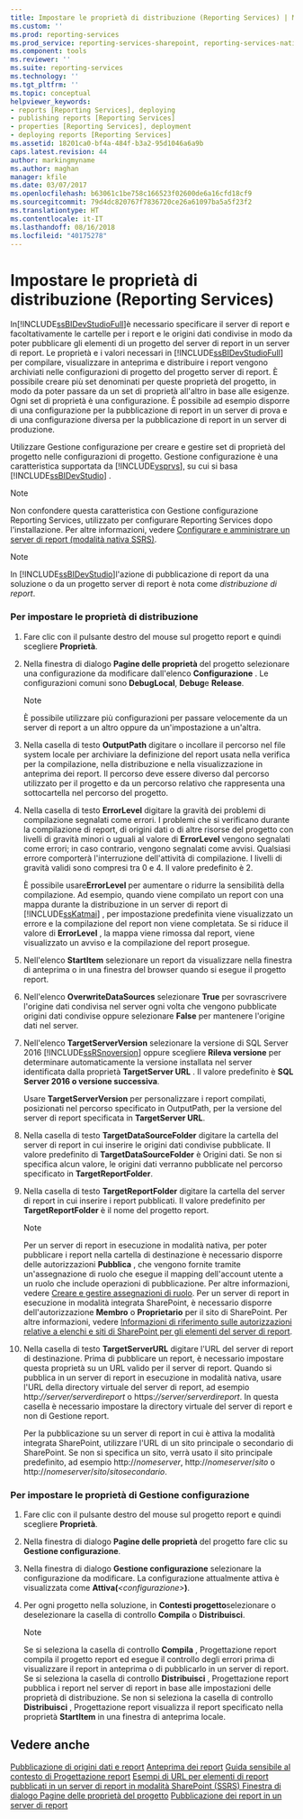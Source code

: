 ```yaml
---
title: Impostare le proprietà di distribuzione (Reporting Services) | Microsoft Docs
ms.custom: ''
ms.prod: reporting-services
ms.prod_service: reporting-services-sharepoint, reporting-services-native
ms.component: tools
ms.reviewer: ''
ms.suite: reporting-services
ms.technology: ''
ms.tgt_pltfrm: ''
ms.topic: conceptual
helpviewer_keywords:
- reports [Reporting Services], deploying
- publishing reports [Reporting Services]
- properties [Reporting Services], deployment
- deploying reports [Reporting Services]
ms.assetid: 18201ca0-bf4a-484f-b3a2-95d1046a6a9b
caps.latest.revision: 44
author: markingmyname
ms.author: maghan
manager: kfile
ms.date: 03/07/2017
ms.openlocfilehash: b63061c1be758c166523f02600de6a16cfd18cf9
ms.sourcegitcommit: 79d4dc820767f7836720ce26a61097ba5a5f23f2
ms.translationtype: HT
ms.contentlocale: it-IT
ms.lasthandoff: 08/16/2018
ms.locfileid: "40175278"
---
```

# <a name="set-deployment-properties-reporting-services"></a>Impostare le proprietà di distribuzione (Reporting Services)

  In[!INCLUDE[ssBIDevStudioFull](../../includes/ssbidevstudiofull-md.md)]è necessario specificare il server di report e facoltativamente le cartelle per i report e le origini dati condivise in modo da poter pubblicare gli elementi di un progetto del server di report in un server di report. Le proprietà e i valori necessari in [!INCLUDE[ssBIDevStudioFull](../../includes/ssbidevstudiofull-md.md)] per compilare, visualizzare in anteprima e distribuire i report vengono archiviati nelle configurazioni di progetto del progetto server di report. È possibile creare più set denominati per queste proprietà del progetto, in modo da poter passare da un set di proprietà all'altro in base alle esigenze. Ogni set di proprietà è una configurazione. È possibile ad esempio disporre di una configurazione per la pubblicazione di report in un server di prova e di una configurazione diversa per la pubblicazione di report in un server di produzione.  
  
 Utilizzare Gestione configurazione per creare e gestire set di proprietà del progetto nelle configurazioni di progetto. Gestione configurazione è una caratteristica supportata da [!INCLUDE[vsprvs](../../includes/vsprvs-md.md)], su cui si basa [!INCLUDE[ssBIDevStudio](../../includes/ssbidevstudio-md.md)] .  
  
> [!NOTE]  
>  Non confondere questa caratteristica con Gestione configurazione Reporting Services, utilizzato per configurare Reporting Services dopo l'installazione. Per altre informazioni, vedere [Configurare e amministrare un server di report &#40;modalità nativa SSRS&#41;](../../reporting-services/report-server/configure-and-administer-a-report-server-ssrs-native-mode.md).  
  
> [!NOTE]  
>  In [!INCLUDE[ssBIDevStudio](../../includes/ssbidevstudio-md.md)]l'azione di pubblicazione di report da una soluzione o da un progetto server di report è nota come *distribuzione di report*.  
  
### <a name="to-set-deployment-properties"></a>Per impostare le proprietà di distribuzione
  
1. Fare clic con il pulsante destro del mouse sul progetto report e quindi scegliere **Proprietà**.  
  
2. Nella finestra di dialogo **Pagine delle proprietà** del progetto selezionare una configurazione da modificare dall'elenco **Configurazione** . Le configurazioni comuni sono **DebugLocal**, **Debug**e **Release**.  
  
    > [!NOTE]  
    >  È possibile utilizzare più configurazioni per passare velocemente da un server di report a un altro oppure da un'impostazione a un'altra.  
  
3. Nella casella di testo **OutputPath**  digitare o incollare il percorso nel file system locale per archiviare la definizione del report usata nella verifica per la compilazione, nella distribuzione e nella visualizzazione in anteprima dei report. Il percorso deve essere diverso dal percorso utilizzato per il progetto e da un percorso relativo che rappresenta una sottocartella nel percorso del progetto.  
  
4. Nella casella di testo **ErrorLevel**  digitare la gravità dei problemi di compilazione segnalati come errori. I problemi che si verificano durante la compilazione di report, di origini dati o di altre risorse del progetto con livelli di gravità minori o uguali al valore di **ErrorLevel**  vengono segnalati come errori; in caso contrario, vengono segnalati come avvisi. Qualsiasi errore comporterà l'interruzione dell'attività di compilazione. I livelli di gravità validi sono compresi tra 0 e 4. Il valore predefinito è 2.  
  
     È possibile usare**ErrorLevel** per aumentare o ridurre la sensibilità della compilazione. Ad esempio, quando viene compilato un report con una mappa durante la distribuzione in un server di report di [!INCLUDE[ssKatmai](../../includes/sskatmai-md.md)] , per impostazione predefinita viene visualizzato un errore e la compilazione del report non viene completata. Se si riduce il valore di **ErrorLevel** , la mappa viene rimossa dal report, viene visualizzato un avviso e la compilazione del report prosegue.  
  
5. Nell'elenco **StartItem**  selezionare un report da visualizzare nella finestra di anteprima o in una finestra del browser quando si esegue il progetto report.  
  
6. Nell'elenco **OverwriteDataSources** selezionare **True** per sovrascrivere l'origine dati condivisa nel server ogni volta che vengono pubblicate origini dati condivise oppure selezionare **False** per mantenere l'origine dati nel server.  
  
7. Nell'elenco **TargetServerVersion** selezionare la versione di SQL Server 2016 [!INCLUDE[ssRSnoversion](../../includes/ssrsnoversion-md.md)] oppure scegliere **Rileva versione** per determinare automaticamente la versione installata nel server identificata dalla proprietà **TargetServer URL** . Il valore predefinito è **SQL Server 2016 o versione successiva**.  
  
     Usare **TargetServerVersion** per personalizzare i report compilati, posizionati nel percorso specificato in OutputPath, per la versione del server di report specificata in **TargetServer URL**.  
  
8. Nella casella di testo **TargetDataSourceFolder** digitare la cartella del server di report in cui inserire le origini dati condivise pubblicate. Il valore predefinito di **TargetDataSourceFolder** è Origini dati. Se non si specifica alcun valore, le origini dati verranno pubblicate nel percorso specificato in **TargetReportFolder**.  
  
9. Nella casella di testo **TargetReportFolder** digitare la cartella del server di report in cui inserire i report pubblicati. Il valore predefinito per **TargetReportFolder**  è il nome del progetto report.  
  
    > [!NOTE]  
    >  Per un server di report in esecuzione in modalità nativa, per poter pubblicare i report nella cartella di destinazione è necessario disporre delle autorizzazioni **Pubblica** , che vengono fornite tramite un'assegnazione di ruolo che esegue il mapping dell'account utente a un ruolo che include operazioni di pubblicazione. Per altre informazioni, vedere [Creare e gestire assegnazioni di ruolo](../../reporting-services/security/create-and-manage-role-assignments.md). Per un server di report in esecuzione in modalità integrata SharePoint, è necessario disporre dell'autorizzazione **Membro** o **Proprietario** per il sito di SharePoint. Per altre informazioni, vedere [Informazioni di riferimento sulle autorizzazioni relative a elenchi e siti di SharePoint per gli elementi del server di report](../../reporting-services/security/sharepoint-site-and-list-permission-reference-for-report-server-items.md).  
  
10. Nella casella di testo **TargetServerURL** digitare l'URL del server di report di destinazione. Prima di pubblicare un report, è necessario impostare questa proprietà su un URL valido per il server di report. Quando si pubblica in un server di report in esecuzione in modalità nativa, usare l'URL della directory virtuale del server di report, ad esempio http:*//server/serverdireport* o https:*//server/serverdireport*. In questa casella è necessario impostare la directory virtuale del server di report e non di Gestione report.  
  
     Per la pubblicazione su un server di report in cui è attiva la modalità integrata SharePoint, utilizzare l'URL di un sito principale o secondario di SharePoint. Se non si specifica un sito, verrà usato il sito principale predefinito, ad esempio http://*nomeserver*, http://*nomeserver*/*sito* o http://*nomeserver*/*sito*/*sitosecondario*.  
  
### <a name="to-set-configuration-manager-properties"></a>Per impostare le proprietà di Gestione configurazione  
  
1. Fare clic con il pulsante destro del mouse sul progetto report e quindi scegliere **Proprietà**.  
  
2. Nella finestra di dialogo **Pagine delle proprietà** del progetto fare clic su **Gestione configurazione**.  
  
3. Nella finestra di dialogo **Gestione configurazione** selezionare la configurazione da modificare. La configurazione attualmente attiva è visualizzata come **Attiva(***\<configurazione>***)**.  
  
4. Per ogni progetto nella soluzione, in **Contesti progetto**selezionare o deselezionare la casella di controllo **Compila** o **Distribuisci**.  
  
    > [!NOTE]  
    >  Se si seleziona la casella di controllo **Compila** , Progettazione report compila il progetto report ed esegue il controllo degli errori prima di visualizzare il report in anteprima o di pubblicarlo in un server di report. Se si seleziona la casella di controllo **Distribuisci** , Progettazione report pubblica i report nel server di report in base alle impostazioni delle proprietà di distribuzione. Se non si seleziona la casella di controllo **Distribuisci** , Progettazione report visualizza il report specificato nella proprietà **StartItem** in una finestra di anteprima locale.  
  
## <a name="see-also"></a>Vedere anche  
 [Pubblicazione di origini dati e report](../../reporting-services/reports/publishing-data-sources-and-reports.md) [Anteprima dei report](../../reporting-services/reports/previewing-reports.md) [Guida sensibile al contesto di Progettazione report](../../reporting-services/tools/report-designer-f1-help.md) [Esempi di URL per elementi di report pubblicati in un server di report in modalità SharePoint &#40;SSRS&#41; ](../../reporting-services/tools/url-examples-for-items-on-a-report-server-sharepoint-mode.md) [Finestra di dialogo Pagine delle proprietà del progetto](../../reporting-services/tools/project-property-pages-dialog-box.md) [Pubblicazione dei report in un server di report](../../reporting-services/reports/publishing-reports-to-a-report-server.md)